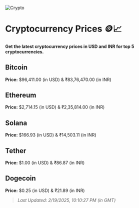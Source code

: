 
![Crypto](https://www.techguide.com.au/wp-content/uploads/2020/11/crypto3.jpeg)

# Cryptocurrency Prices 🪙📈

#### Get the latest cryptocurrency prices in USD and INR for top 5 cryptocurrencies.

## Bitcoin

**Price:** $96,411.00 (in USD) & ₹83,76,470.00 (in INR)

## Ethereum

**Price:** $2,714.15 (in USD) & ₹2,35,814.00 (in INR)

## Solana

**Price:** $166.93 (in USD) & ₹14,503.11 (in INR)

## Tether

**Price:** $1.00 (in USD) & ₹86.87 (in INR)

## Dogecoin

**Price:** $0.25 (in USD) & ₹21.89 (in INR)

> _Last Updated: 2/19/2025, 10:10:27 PM (in GMT)_
